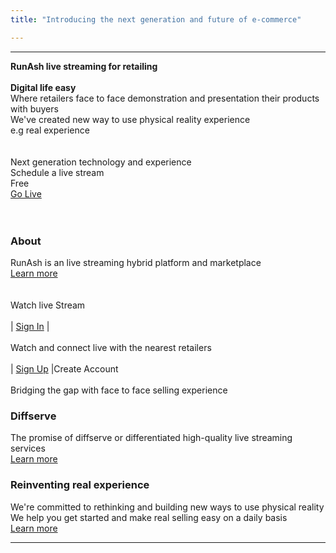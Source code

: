 ```yaml
---
title: "Introducing the next generation and future of e-commerce"

---
```



---







**RunAsh live streaming for retailing** 
<br>
<br>
**Digital life easy**<br>
Where retailers face to face demonstration and presentation their products with buyers 
<br>
We've created new way to use physical reality experience <br>
e.g real experience<br>
<br>
<br>
Next generation technology and experience <br>
Schedule a live stream<br>
Free<br>
[Go Live](https://)
<br>
<br>
<br>
### About
RunAsh is an live streaming hybrid platform and marketplace<br>
[Learn more](https://)
<br>
<br>
<br>
Watch live Stream
<br>
<br>
| [Sign In](https://) |
<br>
<br>
Watch and connect live with the nearest retailers
<br>
<br>
| [Sign Up](https://) |Create Account 
<br>
<br>
Bridging the gap with face to face selling experience
<br>
### Diffserve 
The promise of diffserve or differentiated high-quality live streaming services
<br>
[Learn more](https://)
### Reinventing real experience
We're committed to rethinking and building new ways to use physical reality
<br>
We help you get started and make real selling easy on a daily basis
<br>
[Learn more](https://)










---



